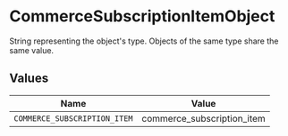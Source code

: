 # CommerceSubscriptionItemObject

String representing the object's type. Objects of the same type share the same value.


## Values

| Name                         | Value                        |
| ---------------------------- | ---------------------------- |
| `COMMERCE_SUBSCRIPTION_ITEM` | commerce_subscription_item   |